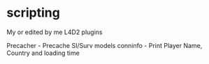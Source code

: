 # scripting
My or edited by me L4D2 plugins

Precacher - Precache SI/Surv models
conninfo - Print Player Name, Country and loading time 
